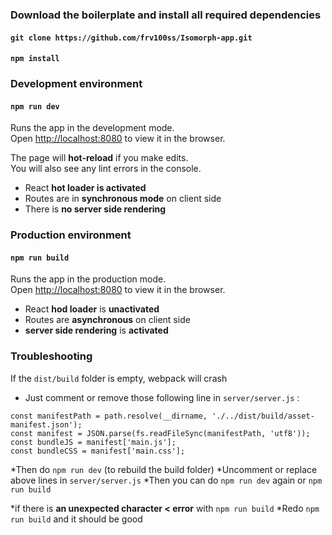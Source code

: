 ### Download the boilerplate and install all required dependencies

#### `git clone https://github.com/frv100ss/Isomorph-app.git`
#### `npm install` 

### Development environment

#### `npm run dev`

Runs the app in the development mode.<br>
Open [http://localhost:8080](http://localhost:8080) to view it in the browser.

The page will **hot-reload** if you make edits.<br>
You will also see any lint errors in the console.

* React **hot loader is activated** 
* Routes are in **synchronous mode** on client side
* There is **no server side rendering** 

### Production environment

#### `npm run build`

Runs the app in the production mode.<br>
Open [http://localhost:8080](http://localhost:8080) to view it in the browser.

* React **hod loader** is **unactivated** 
* Routes are **asynchronous** on client side
* **server side rendering** is **activated**

### Troubleshooting
If the `dist/build` folder is empty, webpack will crash 
* Just comment or remove those following line in `server/server.js` :
```
const manifestPath = path.resolve(__dirname, './../dist/build/asset-manifest.json');
const manifest = JSON.parse(fs.readFileSync(manifestPath, 'utf8'));
const bundleJS = manifest['main.js'];
const bundleCSS = manifest['main.css'];
```

*Then do `npm run dev` (to rebuild the build folder)
*Uncomment or replace above lines in `server/server.js` 
*Then you can do `npm run dev` again or `npm run build`

*if there is **an unexpected character < error** with `npm run build`
*Redo `npm run build` and it should be good

